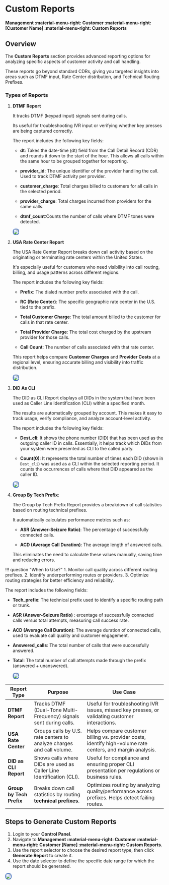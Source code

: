 # Custom Reports

**Management :material-menu-right: Customer :material-menu-right: [Customer Name] :material-menu-right: Custom Reports**

## Overview

The **Custom Reports** section provides advanced reporting options for analyzing specific aspects of customer activity and call handling.

These reports go beyond standard CDRs, giving you targeted insights into areas such as DTMF input, Rate Center distribution, and Technical Routing Prefixes.

### Types of Reports

1. **DTMF Report**

   It tracks DTMF (keypad input) signals sent during calls.

   Its useful for troubleshooting IVR input or verifying whether key presses are being captured correctly.

   The report includes the following key fields:

   + **dt**: Takes the date-time (dt) field from the Call Detail Record (CDR) and rounds it down to the start of the hour. This allows all calls within the same hour to be grouped together for reporting.

   + **provider_id**: The unique identifier of the provider handling the call. Used to track DTMF activity per provider.

   + **customer_charge**: Total charges billed to customers for all calls in the selected period.

   + **provider_charge**: Total charges incurred from providers for the same calls.

   + **dtmf_count**:Counts the number of calls where DTMF tones were detected.

   <img src="customrep5.png" style="border: 2px solid #4472C4; border-radius: 8px;">

2. **USA Rate Center Report**

   The USA Rate Center Report breaks down call activity based on the originating or terminating rate centers within the United States.

   It's especially useful for customers who need visibility into call routing, billing, and usage patterns across different regions.

   The report includes the following key fields:

   + **Prefix**: The dialed number prefix associated with the call.

   + **RC (Rate Center)**: The specific geographic rate center in the U.S. tied to the prefix.

   + **Total Customer Charge**: The total amount billed to the customer for calls in that rate center.

   + **Total Provider Charge**: The total cost charged by the upstream provider for those calls.

   + **Call Count**: The number of calls associated with that rate center.

   This report helps compare **Customer Charges** and **Provider Costs** at a regional level, ensuring accurate billing and visibility into traffic distribution.

   <img src="customrep1.png" style="border: 2px solid #4472C4; border-radius: 8px;">

3. **DID As CLI**

   The DID as CLI Report displays all DIDs in the system that have been used as Caller Line Identification (CLI) within a specified month.

   The results are automatically grouped by account. This makes  it easy to track usage, verify compliance, and analyze account-level activity.

   The report includes the following key fields:

   + **Dest_cli**: It shows the phone number (DID) that has been used as the outgoing caller ID in calls. Essentially, it helps track which DIDs from your system were presented as CLI to the called party.

   + **Count(0)**: It represents the total number of times each DID (shown in `Dest_cli`) was used as a CLI within the selected reporting period. It counts the occurrences of calls where that DID appeared as the caller ID.

   <img src="customrep2.png" style="border: 2px solid #4472C4; border-radius: 8px;">

4. **Group By Tech Prefix**:

   The Group by Tech Prefix Report provides a breakdown of call statistics based on routing technical prefixes.

   It automatically calculates performance metrics such as:

   + **ASR (Answer-Seizure Ratio)**: The percentage of successfully connected calls.

   + **ACD (Average Call Duration)**: The average length of answered calls.

   This eliminates the need to calculate these values manually, saving time and reducing errors.

!!! question "When to Use?"
    1. Monitor call quality across different routing prefixes.
    2. Identify underperforming routes or providers.
    3. Optimize routing strategies for better efficiency and reliability.

   The report includes the following fields:

   + **Tech_prefix**: The technical prefix used to identify a specific routing path or trunk.

   + **ASR (Answer-Seizure Ratio)** : ercentage of successfully connected calls versus total attempts, measuring call success rate.

   + **ACD (Average Call Duration)**: The average duration of connected calls, used to evaluate call quality and customer engagement.

   + **Answered_calls**: The total number of calls that were successfully answered.

   + **Total**: The total number of call attempts made through the prefix (answered + unanswered).

      <img src="customrep3.png" style="border: 2px solid #4472C4; border-radius: 8px;">

|**Report Type**|**Purpose**|**Use Case**|
| --------------|-----------|-------------|
|**DTMF Report**| Tracks DTMF (Dual-Tone Multi-Frequency) signals sent during calls.| Useful for troubleshooting IVR issues, missed key presses, or validating customer interactions.|
|**USA Rate Center**| Groups calls by U.S. rate centers to analyze charges and call volume.| Helps compare customer billing vs. provider costs, identify high-volume rate centers, and margin analysis.|
|**DID as CLI Report**| Shows calls where DIDs are used as Caller Line Identification (CLI).| Useful for compliance and ensuring proper CLI presentation per regulations or business rules.|
|**Group by Tech Prefix** | Breaks down call statistics by routing **technical prefixes**.| Optimizes routing by analyzing quality/performance across prefixes. Helps detect failing routes.|

## Steps to Generate Custom Reports

1. Login to your **Control Panel**.
2. Navigate to **Management :material-menu-right: Customer :material-menu-right: Customer [Name] :material-menu-right: Custom Reports**.
3. Use the report selector to choose the desired report type, then click **Generate Report** to create it.
4. Use the date selector to define the specific date range for which the report should be generated.

<img src="customrep4.png" style="border: 2px solid #4472C4; border-radius: 8px;">
